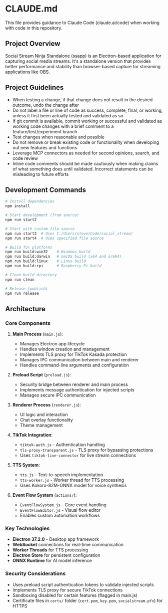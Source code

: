 # CLAUDE.md

This file provides guidance to Claude Code (claude.ai/code) when working with code in this repository.

## Project Overview

Social Stream Ninja Standalone (ssapp) is an Electron-based application for capturing social media streams. It's a standalone version that provides better performance and stability than browser-based capture for streaming applications like OBS.

## Project Guidelines

- When testing a change, if that change does not result in the desired outcome, undo the change after
- Do not label a file or line of code as success, complete, final, or working, unless it first been actually tested and validated as so
- If git commit is available, commit working or successful and validated as working code changes with a brief comment to a feature/test/experiment branch
- Test changes when reasonable and possible
- Do not remove or break existing code or functionality when developing out new features and functions
- Leverage MCP connectors as needed for second opinions, search, and code review
- Inline code comments should be made cautiously when making claims of what something does until validated. Incorrect statements can be misleading to future efforts

## Development Commands

```bash
# Install dependencies
npm install

# Start development (from source)
npm run start2

# Start with custom file source
npm run start3  # Uses C:/Users/steve/Code/social_stream/
npm run start4  # Uses specified file source

# Build for platforms
npm run build:win32    # Windows build
npm run build:darwin   # macOS build (x64 and arm64)
npm run build:linux    # Linux build
npm run build:rpi      # Raspberry Pi build

# Clean build directory
npm run clean

# Release (publish)
npm run release
```

## Architecture

### Core Components

1. **Main Process** (`main.js`):
   - Manages Electron app lifecycle
   - Handles window creation and management
   - Implements TLS proxy for TikTok Kasada protection
   - Manages IPC communication between main and renderer
   - Handles command-line arguments and configuration

2. **Preload Script** (`preload.js`):
   - Security bridge between renderer and main process
   - Implements message authentication for injected scripts
   - Manages secure IPC communication

3. **Renderer Process** (`renderer.js`):
   - UI logic and interaction
   - Chat overlay functionality
   - Theme management

4. **TikTok Integration**:
   - `tiktok-auth.js` - Authentication handling
   - `tls-proxy-transparent.js` - TLS proxy for bypassing protections
   - Uses `tiktok-live-connector` for live stream connections

5. **TTS System**:
   - `tts.js` - Text-to-speech implementation
   - `tts-worker.js` - Worker thread for TTS processing
   - Uses Kokoro-82M-ONNX model for voice synthesis

6. **Event Flow System** (`actions/`):
   - `EventFlowSystem.js` - Core event handling
   - `EventFlowEditor.js` - Visual flow editor
   - Enables custom automation workflows

### Key Technologies

- **Electron 37.2.0** - Desktop app framework
- **WebSocket** connections for real-time communication
- **Worker Threads** for TTS processing
- **Electron Store** for persistent configuration
- **ONNX Runtime** for AI model inference

### Security Considerations

- Uses preload script authentication tokens to validate injected scripts
- Implements TLS proxy for secure TikTok connections
- Sandboxing disabled for certain features (flagged in main.js)
- Certificate files in `certs/` folder (`cert.pem`, `key.pem`, `socialstream.pfx`) for HTTPS